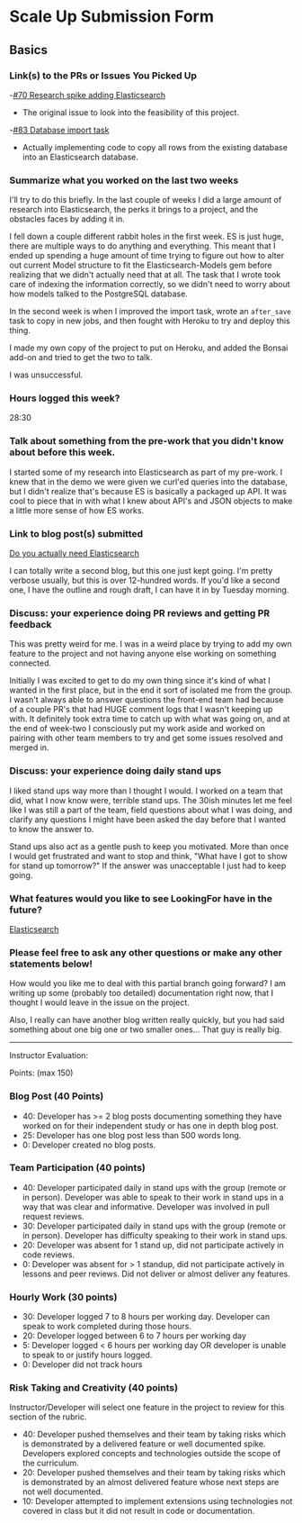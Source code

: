 # Scale Up Submission Form

## Basics

### Link(s) to the PRs or Issues You Picked Up
-[#70 Research spike adding Elasticsearch](https://github.com/LookingForMe/lookingfor/issues/70)
  - The original issue to look into the feasibility of this project.

-[#83 Database import task](https://github.com/LookingForMe/lookingfor/issues/83)
  - Actually implementing code to copy all rows from the existing database into an Elasticsearch database.

### Summarize what you worked on the last two weeks

I'll try to do this briefly. In the last couple of weeks I did a large amount of research into Elasticsearch, the perks it brings to a project, and the obstacles faces by adding it in.

I fell down a couple different rabbit holes in the first week. ES is just huge, there are multiple ways to do anything and everything. This meant that I ended up spending a huge amount of time trying to figure out how to alter out current Model structure to fit the Elasticsearch-Models gem before realizing that we didn't actually need that at all. The task that I wrote took care of indexing the information correctly, so we didn't need to worry about how models talked to the PostgreSQL database.

In the second week is when I improved the import task, wrote an `after_save` task to copy in new jobs, and then fought with Heroku to try and deploy this thing.

I made my own copy of the project to put on Heroku, and added the Bonsai add-on and tried to get the two to talk.

I was unsuccessful.

### Hours logged this week?
28:30
### Talk about something from the pre-work that you didn't know about before this week.

I started some of my research into Elasticsearch as part of my pre-work. I knew that in the demo we were given we curl'ed queries into the database, but I didn't realize that's because ES is basically a packaged up API. It was cool to piece that in with what I knew about API's and JSON objects to make a little more sense of how ES works.

### Link to blog post(s) submitted

[Do you actually need Elasticsearch](https://medium.com/@brennanholtzclaw/do-you-really-need-elasticsearch-or-do-your-active-record-queries-just-suck-79aa45345506#.txhaebwgb)

I can totally write a second blog, but this one just kept going. I'm pretty verbose usually, but this is over 12-hundred words. If you'd like a second one, I have the outline and rough draft, I can have it in by Tuesday morning.

### Discuss: your experience doing PR reviews and getting PR feedback
This was pretty weird for me. I was in a weird place by trying to add my own feature to the project and not having anyone else working on something connected.

Initially I was excited to get to do my own thing since it's kind of what I wanted in the first place, but in the end it sort of isolated me from the group. I wasn't always able to answer questions the front-end team had because of a couple PR's that had HUGE comment logs that I wasn't keeping up with. It definitely took extra time to catch up with what was going on, and at the end of week-two I consciously put my work aside and worked on pairing with other team members to try and get some issues resolved and merged in.

### Discuss: your experience doing daily stand ups

I liked stand ups way more than I thought I would. I worked on a team that did, what I now know were, terrible stand ups. The 30ish minutes let me feel like I was still a part of the team, field questions about what I was doing, and clarify any questions I might have been asked the day before that I wanted to know the answer to.

Stand ups also act as a gentle push to keep you motivated. More than once I would get frustrated and want to stop and think, "What have I got to show for stand up tomorrow?" If the answer was unacceptable I just had to keep going.

### What features would you like to see LookingFor have in the future?

[Elasticsearch](http://giphy.com/gifs/black-and-white-sad-L8Ni9T9cgk716)

### Please feel free to ask any other questions or make any other statements below!

How would you like me to deal with this partial branch going forward? I am writing up some (probably too detailed) documentation right now, that I thought I would leave in the issue on the project.

Also, I really can have another blog written really quickly, but you had said something about one big one or two smaller ones... That guy is really big.

-----

Instructor Evaluation:

Points: (max 150)

### Blog Post (40 Points)  
  * 40: Developer has >= 2 blog posts documenting something they have worked on for their independent study or has one in depth blog post.
  * 25: Developer has one blog post less than 500 words long.
  * 0: Developer created no blog posts.

### Team Participation (40 points)

  * 40: Developer participated daily in stand ups with the group (remote or in person). Developer was able to speak to their work in stand ups in a way that was clear and informative. Developer was involved in pull request reviews.
  * 30: Developer participated daily in stand ups with the group (remote or in person). Developer has difficulty speaking to their work in stand ups.
  * 20: Developer was absent for 1 stand up, did not participate actively in code reviews.
  * 0: Developer was absent for > 1 standup, did not participate actively in lessons and peer reviews. Did not deliver or almost deliver any features.

### Hourly Work (30 points)

  * 30: Developer logged 7 to 8 hours per working day. Developer can speak to work completed during those hours.
  * 20: Developer logged between 6 to 7 hours per working day
  * 5: Developer logged < 6 hours per working day OR developer is unable to speak to or justify hours logged.
  * 0: Developer did not track hours

### Risk Taking and Creativity (40 points)

  Instructor/Developer will select one feature in the project to review for this section of the rubric.

  * 40: Developer pushed themselves and their team by taking risks which is demonstrated by a delivered feature or well documented spike. Developers explored concepts and technologies outside the scope of the curriculum.
  * 20: Developer pushed themselves and their team by taking risks which is demonstrated by an almost delivered feature whose next steps are not well documented.
  * 10: Developer attempted to implement extensions using technologies not covered in class but it did not result in code or documentation.
